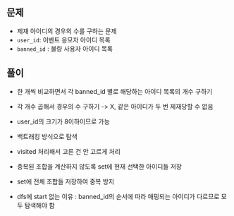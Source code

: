 ## 문제
- 제재 아이디의 경우의 수를 구하는 문제
- `user_id`: 이벤트 응모자 아이디 목록
- `banned_id` : 불량 사용자 아이디 목록

## 풀이
- 한 개씩 비교하면서 각 banned_id 별로 해당하는 아이디 목록의 개수 구하기
- 각 개수 곱해서 경우의 수 구하기 -> X, 같은 아이디가 두 번 제재당할 수 없음
- user_id의 크기가 8이하이므로 가능

-  백트래킹 방식으로 탐색
-  visited 처리해서 고른 건 안 고르게 처리
-  중복된 조합을 계산하지 않도록 set에 현재 선택한 아이디들 저장
-  set에 전체 조합들 저장하여 중복 방지
-  dfs에 start 없는 이유 : banned_id의 순서에 따라 매핑되는 아이디가 다르므로 모두 탐색해야 함
